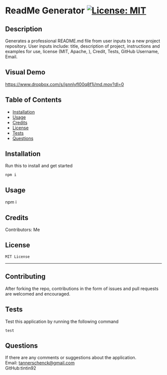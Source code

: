 # ReadMe Generator  [![License: MIT](https://img.shields.io/badge/License-MIT-yellow.svg)](https://opensource.org/licenses/MIT)

  ## Description
  Generates a professional README.md file from user inputs to a new project repository. User inputs include: title, description of project, instructions and examples for use, license (MIT, Apache, ), Credit, Tests, GitHub Username, Email. 
  
  ## Visual Demo
  https://www.dropbox.com/s/jsnnlyfl00q8f1j/md.mov?dl=0
  
  ## Table of Contents
  
  * [Installation](#installation)
  * [Usage](#usage)
  * [Credits](#credit)
  * [License](#license)
  * [Tests](#test)
  * [Questions](#questions) 

  ## Installation
  Run this to install and get started
  <pre><code>npm i </code></pre>


  ## Usage 
  npm i 

  ## Credits
  Contributors: Me

  ## License
  <pre><code>MIT License</code></pre>

  --------

  ## Contributing
  After forking the repo, contributions in the form of issues and pull requests are welcomed and encouraged. 

  ## Tests
  Test this application by running the following command
    <pre><code>test</code></pre>

  ## Questions
  If there are any comments or suggestions about the application. 
  <br>
    Email: tannerschenck@gmail.com
  <br>
    GitHub:tintin92
  
